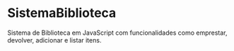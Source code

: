# SistemaBiblioteca
Sistema de Biblioteca em JavaScript com funcionalidades como emprestar, devolver, adicionar e listar itens.
